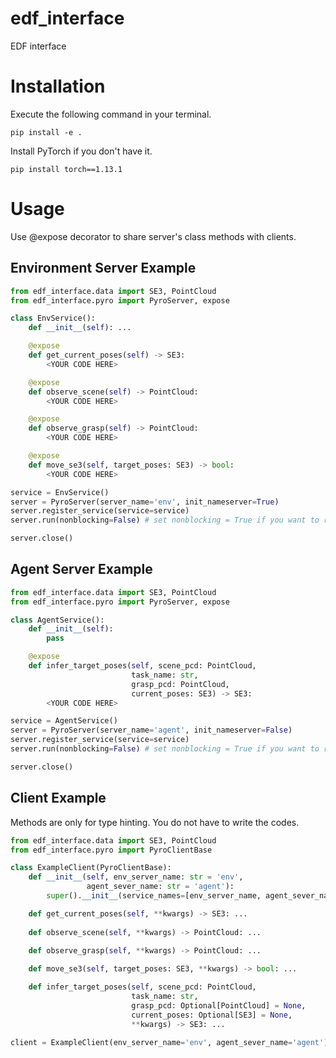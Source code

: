 # edf_interface
EDF interface

# Installation
Execute the following command in your terminal.
```shell
pip install -e .
```
Install PyTorch if you don't have it.
```shell
pip install torch==1.13.1
```

# Usage
Use @expose decorator to share server's class methods with clients.

## Environment Server Example
```python
from edf_interface.data import SE3, PointCloud
from edf_interface.pyro import PyroServer, expose

class EnvService():
    def __init__(self): ...

    @expose
    def get_current_poses(self) -> SE3: 
        <YOUR CODE HERE>

    @expose
    def observe_scene(self) -> PointCloud: 
        <YOUR CODE HERE>

    @expose
    def observe_grasp(self) -> PointCloud: 
        <YOUR CODE HERE>

    @expose
    def move_se3(self, target_poses: SE3) -> bool: 
        <YOUR CODE HERE>

service = EnvService()
server = PyroServer(server_name='env', init_nameserver=True)
server.register_service(service=service)
server.run(nonblocking=False) # set nonblocking = True if you want to run server in another thread.

server.close()
```

## Agent Server Example
```python
from edf_interface.data import SE3, PointCloud
from edf_interface.pyro import PyroServer, expose

class AgentService():
    def __init__(self):
        pass

    @expose
    def infer_target_poses(self, scene_pcd: PointCloud, 
                           task_name: str,
                           grasp_pcd: PointCloud,
                           current_poses: SE3) -> SE3: 
        <YOUR CODE HERE>

service = AgentService()
server = PyroServer(server_name='agent', init_nameserver=False)
server.register_service(service=service)
server.run(nonblocking=False) # set nonblocking = True if you want to run server in another thread.

server.close()
```

## Client Example
Methods are only for type hinting. You do not have to write the codes.
```python
from edf_interface.data import SE3, PointCloud
from edf_interface.pyro import PyroClientBase

class ExampleClient(PyroClientBase):
    def __init__(self, env_server_name: str = 'env',
                 agent_sever_name: str = 'agent'):
        super().__init__(service_names=[env_server_name, agent_sever_name])

    def get_current_poses(self, **kwargs) -> SE3: ... 
    
    def observe_scene(self, **kwargs) -> PointCloud: ...
    
    def observe_grasp(self, **kwargs) -> PointCloud: ...

    def move_se3(self, target_poses: SE3, **kwargs) -> bool: ...

    def infer_target_poses(self, scene_pcd: PointCloud, 
                           task_name: str,
                           grasp_pcd: Optional[PointCloud] = None,
                           current_poses: Optional[SE3] = None, 
                           **kwargs) -> SE3: ...

client = ExampleClient(env_server_name='env', agent_sever_name='agent')
```